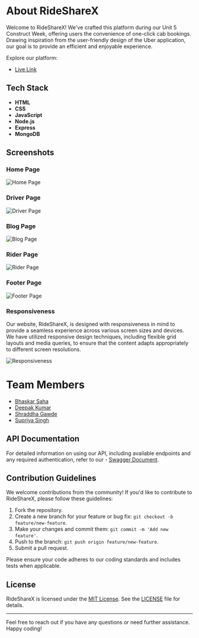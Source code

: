 # About RideShareX

Welcome to RideShareX! We've crafted this platform during our Unit 5 Construct Week, offering users the convenience of one-click cab bookings. Drawing inspiration from the user-friendly design of the Uber application, our goal is to provide an efficient and enjoyable experience.

Explore our platform:
- [Live Link](https://moonlit-trifle-686331.netlify.app/)

## Tech Stack

- **HTML**
- **CSS**
- **JavaScript**
- **Node.js**
- **Express**
- **MongoDB**

## Screenshots

### Home Page
![Home Page](https://github.com/bsaha12/tech-sankat-nivaaran-4321/assets/131662969/7ad19d2d-c9dd-4a39-bc39-c89522e3ebc3)

### Driver Page
![Driver Page](https://github.com/bsaha12/tech-sankat-nivaaran-4321/assets/131662969/5829156e-dd5a-44cb-b77c-92d9bdcdc33e)

### Blog Page
![Blog Page](https://github.com/bsaha12/tech-sankat-nivaaran-4321/assets/131662969/f1afb70e-46ce-445c-9c67-af05b098a5fe)

### Rider Page
![Rider Page](https://github.com/bsaha12/tech-sankat-nivaaran-4321/assets/131662969/d76cbd1a-8886-48bc-b56c-76eb6f6d4e41)

### Footer Page
![Footer Page](https://github.com/bsaha12/tech-sankat-nivaaran-4321/assets/131662969/354e045b-9982-4241-a12e-1133788d8db3)

### Responsiveness
Our website, RideShareX, is designed with responsiveness in mind to provide a seamless experience across various screen sizes and devices. We have utilized responsive design techniques, including flexible grid layouts and media queries, to ensure that the content adapts appropriately to different screen resolutions.

![Responsiveness](https://github.com/bsaha12/tech-sankat-nivaaran-4321/assets/131662969/b69484d7-67c8-4258-a4d3-a16c48d0eb9f)

# Team Members
- [Bhaskar Saha](https://github.com/bsaha12)
- [Deepak Kumar](https://github.com/DEEPAK101020)
- [Shraddha Gawde](https://github.com/shraddha-gawde)
- [Supriya Singh](https://github.com/Supriyasingh2)


## API Documentation

For detailed information on using our API, including available endpoints and any required authentication, refer to our - [Swagger Document](https://jealous-umbrella-moth.cyclic.app/apidocs/).

## Contribution Guidelines

We welcome contributions from the community! If you'd like to contribute to RideShareX, please follow these guidelines:

1. Fork the repository.
2. Create a new branch for your feature or bug fix: `git checkout -b feature/new-feature`.
3. Make your changes and commit them: `git commit -m 'Add new feature'`.
4. Push to the branch: `git push origin feature/new-feature`.
5. Submit a pull request.

Please ensure your code adheres to our coding standards and includes tests when applicable.

## License

RideShareX is licensed under the [MIT License](LICENSE). See the [LICENSE](LICENSE) file for details.

---

Feel free to reach out if you have any questions or need further assistance. Happy coding!

